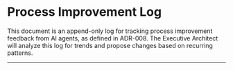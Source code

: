 # Process Improvement Log

This document is an append-only log for tracking process improvement feedback from AI agents, as defined in ADR-008. The Executive Architect will analyze this log for trends and propose changes based on recurring patterns.

---
<!-- New entries will be added below this line -->
